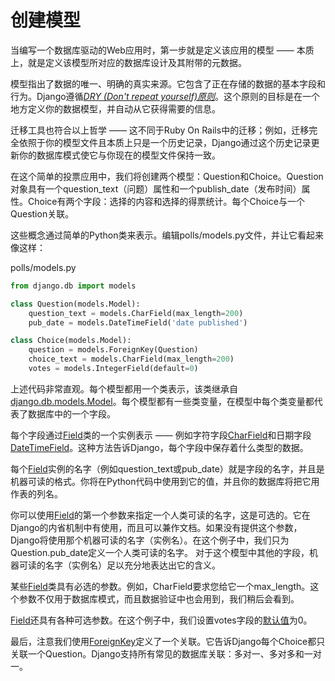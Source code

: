 # 创建模型

当编写一个数据库驱动的Web应用时，第一步就是定义该应用的模型 —— 本质上，就是定义该模型所对应的数据库设计及其附带的元数据。

模型指出了数据的唯一、明确的真实来源。它包含了正在存储的数据的基本字段和行为。Django遵循[_DRY \(Don't repeat yourself\)原则_](http://python.usyiyi.cn/documents/django_182/misc/design-philosophies.html#dry)。这个原则的目标是在一个地方定义你的数据模型，并自动从它获得需要的信息。

迁移工具也符合以上哲学 —— 这不同于Ruby On Rails中的迁移；例如，迁移完全依照于你的模型文件且本质上只是一个历史记录，Django通过这个历史记录更新你的数据库模式使它与你现在的模型文件保持一致。

在这个简单的投票应用中，我们将创建两个模型：Question和Choice。Question对象具有一个question\_text（问题）属性和一个publish\_date（发布时间）属性。Choice有两个字段：选择的内容和选择的得票统计。每个Choice与一个Question关联。

这些概念通过简单的Python类来表示。编辑polls/models.py文件，并让它看起来像这样：

polls/models.py

```py
from django.db import models

class Question(models.Model):
    question_text = models.CharField(max_length=200)
    pub_date = models.DateTimeField('date published')

class Choice(models.Model):
    question = models.ForeignKey(Question)
    choice_text = models.CharField(max_length=200)
    votes = models.IntegerField(default=0)
```

上述代码非常直观。每个模型都用一个类表示，该类继承自[django.db.models.Model](http://python.usyiyi.cn/documents/django_182/ref/models/instances.html#django.db.models.Model)。每个模型都有一些类变量，在模型中每个类变量都代表了数据库中的一个字段。

每个字段通过[Field](http://python.usyiyi.cn/documents/django_182/ref/models/fields.html#django.db.models.Field)类的一个实例表示 —— 例如字符字段[CharField](http://python.usyiyi.cn/documents/django_182/ref/models/fields.html#django.db.models.CharField)和日期字段[DateTimeField](http://python.usyiyi.cn/documents/django_182/ref/models/fields.html#django.db.models.DateTimeField)。这种方法告诉Django，每个字段中保存着什么类型的数据。

每个[Field](http://python.usyiyi.cn/documents/django_182/ref/models/fields.html#django.db.models.Field)实例的名字（例如question\_text或pub\_date）就是字段的名字，并且是机器可读的格式。你将在Python代码中使用到它的值，并且你的数据库将把它用作表的列名。

你可以使用[Field](http://python.usyiyi.cn/documents/django_182/ref/models/fields.html#django.db.models.Field)的第一个参数来指定一个人类可读的名字，这是可选的。它在Django的内省机制中有使用，而且可以兼作文档。如果没有提供这个参数，Django将使用那个机器可读的名字（实例名）。在这个例子中，我们只为Question.pub\_date定义一个人类可读的名字。 对于这个模型中其他的字段，机器可读的名字（实例名）足以充分地表达出它的含义。

某些[Field](http://python.usyiyi.cn/documents/django_182/ref/models/fields.html#django.db.models.Field)类具有必选的参数。例如，CharField要求您给它一个max\_length。这个参数不仅用于数据库模式，而且数据验证中也会用到，我们稍后会看到。

[Field](http://python.usyiyi.cn/documents/django_182/ref/models/fields.html#django.db.models.Field)还具有各种可选参数。在这个例子中，我们设置votes字段的[默认值](http://python.usyiyi.cn/documents/django_182/ref/models/fields.html#django.db.models.Field.default)为0。

最后，注意我们使用[ForeignKey](http://python.usyiyi.cn/documents/django_182/ref/models/fields.html#django.db.models.ForeignKey)定义了一个关联。它告诉Django每个Choice都只关联一个Question。Django支持所有常见的数据库关联：多对一、多对多和一对一。



